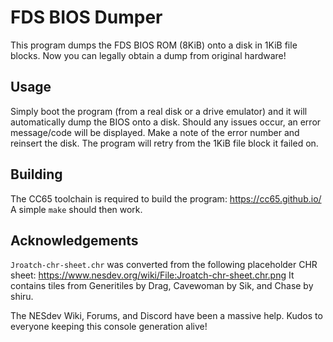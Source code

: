 # FDS BIOS Dumper

This program dumps the FDS BIOS ROM (8KiB) onto a disk in 1KiB file blocks.
Now you can legally obtain a dump from original hardware!

## Usage

Simply boot the program (from a real disk or a drive emulator) and it will automatically dump the BIOS onto a disk.
Should any issues occur, an error message/code will be displayed. Make a note of the error number and reinsert the disk.
The program will retry from the 1KiB file block it failed on.

## Building

The CC65 toolchain is required to build the program: https://cc65.github.io/
A simple `make` should then work.

## Acknowledgements

`Jroatch-chr-sheet.chr` was converted from the following placeholder CHR sheet: 
https://www.nesdev.org/wiki/File:Jroatch-chr-sheet.chr.png
It contains tiles from Generitiles by Drag, Cavewoman by Sik, and Chase by shiru.

The NESdev Wiki, Forums, and Discord have been a massive help. 
Kudos to everyone keeping this console generation alive!
